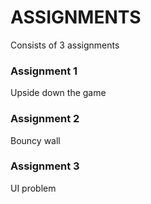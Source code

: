 # ASSIGNMENTS

Consists of 3 assignments

### Assignment 1
Upside down the game

### Assignment 2
Bouncy wall

### Assignment 3
UI problem
